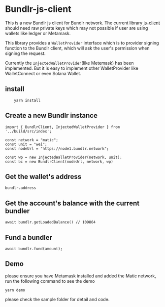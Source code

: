 # Bundlr-js-client

This is a new Bundlr js client for Bundlr network. The current library [js-client](https://github.com/Bundlr-Network/js-client) should need raw private keys which may not possible if user are using wallets like ledger or Metamask.

This library provides a `WalletProvider` interface which is to provider signing function to the Bundlr client, which will ask the user's permission when signing the request.

Currently the `InjectedWalletProvider`(like Metemask) has been implemented. But it is easy to implement other WalletProvider like WalletConnect or even Solana Wallet.

## install
```
    yarn install
```

## Create a new Bundlr instance

```
import { BundlrClient, InjectedWalletProvider } from '../build/src/index';

const network = "matic";
const unit = "wei";
const nodeUrl = "https://node1.bundlr.network";

const wp = new InjectedWalletProvider(network, unit);
const bc = new BundlrClient(nodeUrl, network, wp)

```

## Get the wallet's address

```
bundlr.address
```

## Get the account's balance with the current bundler

```
await bundlr.getLoadedBalance() // 109864
```

## Fund a bundler

```
await bundlr.fund(amount);

```


## Demo
please ensure you have Metamask installed and added the Matic network, run the following command to see the demo

```
yarn demo
```

please check the sample folder for detail and code.
